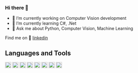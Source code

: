 ### Hi there 👋

- 🔭 I’m currently working on Computer Vision development
- 🌱 I’m currently learning C#, .Net
- 💬 Ask me about Python, Computer Vision, Machine Learning 

Find me on 👔 [linkedin][linkedin]
  
<h2> Languages and Tools </h2>

<img height="20" src="https://img.shields.io/badge/Python-3776AB?style=for-the-badge&logo=python&logoColor=white"> <img height="20" src="https://img.shields.io/badge/C%2B%2B-00599C?style=for-the-badge&logo=c%2B%2B&logoColor=white"> <img height="20" src="https://img.shields.io/badge/c%23-%23239120.svg?style=for-the-badge&logo=csharp&logoColor=white" >
<img height="20" src="https://img.shields.io/badge/PyTorch-EE4C2C?style=for-the-badge&logo=PyTorch&logoColor=white">  <img height="20" src="https://img.shields.io/badge/scikit_learn-F7931E?style=for-the-badge&logo=scikit-learn&logoColor=white"> <img height="20" src="https://img.shields.io/badge/Keras-D00000?style=for-the-badge&logo=Keras&logoColor=white"> <img height="20" src="https://img.shields.io/badge/Numpy-777BB4?style=for-the-badge&logo=numpy&logoColor=white"> <img height="20" src="https://img.shields.io/badge/Pandas-2C2D72?style=for-the-badge&logo=pandas&logoColor=white">


[linkedin]: https://linkedin.com/in/tiago-hrpgoncalves
